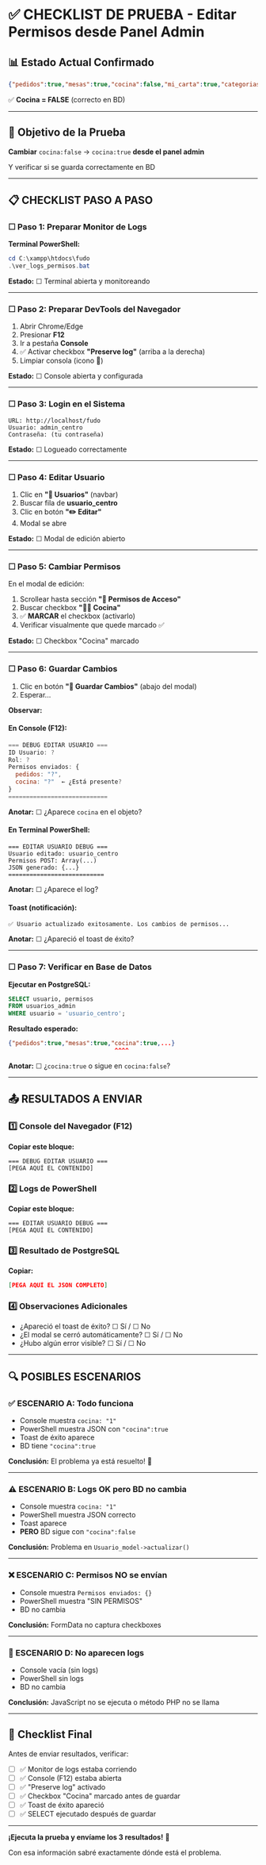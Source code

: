 # ✅ CHECKLIST DE PRUEBA - Editar Permisos desde Panel Admin

## 📊 Estado Actual Confirmado

```json
{"pedidos":true,"mesas":true,"cocina":false,"mi_carta":true,"categorias":false,"productos":false}
```

✅ **Cocina = FALSE** (correcto en BD)

---

## 🎯 Objetivo de la Prueba

**Cambiar** `cocina:false` → `cocina:true` **desde el panel admin**

Y verificar si se guarda correctamente en BD

---

## 📋 CHECKLIST PASO A PASO

### ☐ Paso 1: Preparar Monitor de Logs

**Terminal PowerShell:**
```powershell
cd C:\xampp\htdocs\fudo
.\ver_logs_permisos.bat
```

**Estado:** ☐ Terminal abierta y monitoreando

---

### ☐ Paso 2: Preparar DevTools del Navegador

1. Abrir Chrome/Edge
2. Presionar **F12**
3. Ir a pestaña **Console**
4. ✅ Activar checkbox **"Preserve log"** (arriba a la derecha)
5. Limpiar consola (icono 🚫)

**Estado:** ☐ Console abierta y configurada

---

### ☐ Paso 3: Login en el Sistema

```
URL: http://localhost/fudo
Usuario: admin_centro
Contraseña: (tu contraseña)
```

**Estado:** ☐ Logueado correctamente

---

### ☐ Paso 4: Editar Usuario

1. Clic en **"👥 Usuarios"** (navbar)
2. Buscar fila de **usuario_centro**
3. Clic en botón **"✏️ Editar"**
4. Modal se abre

**Estado:** ☐ Modal de edición abierto

---

### ☐ Paso 5: Cambiar Permisos

En el modal de edición:

1. Scrollear hasta sección **"🔐 Permisos de Acceso"**
2. Buscar checkbox **"👨‍🍳 Cocina"**
3. ✅ **MARCAR** el checkbox (activarlo)
4. Verificar visualmente que quede marcado ✅

**Estado:** ☐ Checkbox "Cocina" marcado

---

### ☐ Paso 6: Guardar Cambios

1. Clic en botón **"💾 Guardar Cambios"** (abajo del modal)
2. Esperar...

**Observar:**

#### En Console (F12):
```javascript
=== DEBUG EDITAR USUARIO ===
ID Usuario: ?
Rol: ?
Permisos enviados: {
  pedidos: "?",
  cocina: "?"  ← ¿Está presente?
}
============================
```

**Anotar:** ☐ ¿Aparece `cocina` en el objeto?

#### En Terminal PowerShell:
```
=== EDITAR USUARIO DEBUG ===
Usuario editado: usuario_centro
Permisos POST: Array(...)
JSON generado: {...}
===========================
```

**Anotar:** ☐ ¿Aparece el log?

#### Toast (notificación):
```
✅ Usuario actualizado exitosamente. Los cambios de permisos...
```

**Anotar:** ☐ ¿Apareció el toast de éxito?

---

### ☐ Paso 7: Verificar en Base de Datos

**Ejecutar en PostgreSQL:**
```sql
SELECT usuario, permisos 
FROM usuarios_admin 
WHERE usuario = 'usuario_centro';
```

**Resultado esperado:**
```json
{"pedidos":true,"mesas":true,"cocina":true,...}
                              ^^^^
```

**Anotar:** ☐ ¿`cocina:true` o sigue en `cocina:false`?

---

## 📤 RESULTADOS A ENVIAR

### 1️⃣ Console del Navegador (F12)

**Copiar este bloque:**
```
=== DEBUG EDITAR USUARIO ===
[PEGA AQUÍ EL CONTENIDO]
```

### 2️⃣ Logs de PowerShell

**Copiar este bloque:**
```
=== EDITAR USUARIO DEBUG ===
[PEGA AQUÍ EL CONTENIDO]
```

### 3️⃣ Resultado de PostgreSQL

**Copiar:**
```json
[PEGA AQUÍ EL JSON COMPLETO]
```

### 4️⃣ Observaciones Adicionales

- ¿Apareció el toast de éxito? ☐ Sí / ☐ No
- ¿El modal se cerró automáticamente? ☐ Sí / ☐ No
- ¿Hubo algún error visible? ☐ Sí / ☐ No

---

## 🔍 POSIBLES ESCENARIOS

### ✅ ESCENARIO A: Todo funciona
- Console muestra `cocina: "1"`
- PowerShell muestra JSON con `"cocina":true`
- Toast de éxito aparece
- BD tiene `"cocina":true`

**Conclusión:** El problema ya está resuelto! 🎉

---

### ⚠️ ESCENARIO B: Logs OK pero BD no cambia
- Console muestra `cocina: "1"`
- PowerShell muestra JSON correcto
- Toast aparece
- **PERO** BD sigue con `"cocina":false`

**Conclusión:** Problema en `Usuario_model->actualizar()`

---

### ❌ ESCENARIO C: Permisos NO se envían
- Console muestra `Permisos enviados: {}`
- PowerShell muestra "SIN PERMISOS"
- BD no cambia

**Conclusión:** FormData no captura checkboxes

---

### 🚫 ESCENARIO D: No aparecen logs
- Console vacía (sin logs)
- PowerShell sin logs
- BD no cambia

**Conclusión:** JavaScript no se ejecuta o método PHP no se llama

---

## 🎯 Checklist Final

Antes de enviar resultados, verificar:

- [ ] ✅ Monitor de logs estaba corriendo
- [ ] ✅ Console (F12) estaba abierta
- [ ] ✅ "Preserve log" activado
- [ ] ✅ Checkbox "Cocina" marcado antes de guardar
- [ ] ✅ Toast de éxito apareció
- [ ] ✅ SELECT ejecutado después de guardar

---

**¡Ejecuta la prueba y envíame los 3 resultados!** 🚀

Con esa información sabré exactamente dónde está el problema.
